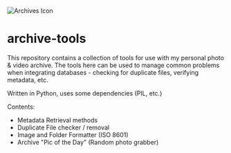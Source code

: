![Archives Icon](https://upload.wikimedia.org/wikipedia/commons/d/d5/TK_archive_icon.svg)
# archive-tools
 This repository contains a collection of tools for use with my personal photo & video archive. The tools here can be used to manage common problems when integrating databases - checking for duplicate files, verifying metadata, etc.

Written in Python, uses some dependencies (PIL, etc.)

Contents:
- Metadata Retrieval methods
- Duplicate File checker / removal
- Image and Folder Formatter (ISO 8601) 
- Archive "Pic of the Day" (Random photo grabber)
